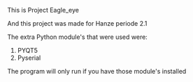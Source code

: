 This is Project Eagle_eye

And this project was made for Hanze periode 2.1

The extra Python module's that were used were:
  1. PYQT5
  2. Pyserial
 
The program will only run if you have those module's installed
